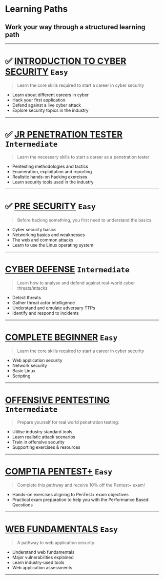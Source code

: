 # Learning Paths
## Work your way through a structured learning path

---

# ✅ [INTRODUCTION TO CYBER SECURITY](https://github.com/Anlominus/TryHackMe/blob/main/Learning%20Path/Introduction%20to%20Cyber%20Security.md) `Easy`
> Learn the core skills required to start a career in cyber security
- Learn about different careers in cyber
- Hack your first application
- Defend against a live cyber attack
- Explore security topics in the industry

---

# ✅ [JR PENETRATION TESTER](https://github.com/Anlominus/TryHackMe/blob/main/Learning%20Path/Jr%20Penetration%20Tester.md) `Intermediate`
> Learn the necessary skills to start a career as a penetration tester
- Pentesting methodologies and tactics
- Enumeration, exploitation and reporting
- Realistic hands-on hacking exercises
- Learn security tools used in the industry

---

# ✅ [PRE SECURITY](https://github.com/Anlominus/TryHackMe/blob/main/Learning%20Path/Pre%20Security.md) `Easy`
> Before hacking something, you first need to understand the basics.
- Cyber security basics
- Networking basics and weaknesses
- The web and common attacks
- Learn to use the Linux operating system

---

# [CYBER DEFENSE](https://github.com/Anlominus/TryHackMe/blob/main/Learning%20Path/Cyber%20Defense.md) `Intermediate`
> Learn how to analyse and defend against real-world cyber threats/attacks
- Detect threats
- Gather threat actor intelligence
- Understand and emulate adversary TTPs
- Identify and respond to incidents

---

# [COMPLETE BEGINNER](https://github.com/Anlominus/TryHackMe/blob/main/Learning%20Path/Complete%20Beginner.md) `Easy`
> Learn the core skills required to start a career in cyber security
- Web application security
- Network security
- Basic Linux
- Scripting

---

# [OFFENSIVE PENTESTING](https://github.com/Anlominus/TryHackMe/blob/main/Learning%20Path/Offensive%20Pentesting.md) `Intermediate`
> Prepare yourself for real world penetration testing:
- Utilise industry standard tools
- Learn realistic attack scenarios
- Train in offensive security
- Supporting exercises & resources

---

# [COMPTIA PENTEST+](https://github.com/Anlominus/TryHackMe/blob/main/Learning%20Path/CompTIA%20Pentest%2B.md) `Easy`
> Complete this pathway and receive 10% off the Pentest+ exam!
- Hands-on exercises aligning to PenTest+ exam objectives
- Practical exam preparation to help you with the Performance Based Questions

---

# [WEB FUNDAMENTALS](https://github.com/Anlominus/TryHackMe/blob/main/Learning%20Path/Web%20Fundamentals.md) `Easy`
> A pathway to web application security.
- Understand web fundamentals
- Major vulnerabilities explained
- Learn industry-used tools
- Web application assessments

---
